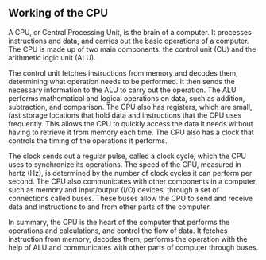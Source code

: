 ## Working of the CPU

A CPU, or Central Processing Unit, is the brain of a computer. It processes
instructions and data, and carries out the basic operations of a computer.
The CPU is made up of two main components: the control unit (CU) and the
arithmetic logic unit (ALU).

The control unit fetches instructions from memory and decodes them,
determining what operation needs to be performed. It then
sends the necessary information to the ALU to carry out the operation. The ALU
performs mathematical and logical operations on data, such as addition,
subtraction, and comparison. The CPU also has registers, which are small, fast
storage locations that hold data and instructions that the CPU uses frequently.
This allows the CPU to quickly access the data it needs without having to retrieve
it from memory each time. The CPU also has a clock that controls the timing
of the operations it performs.

The clock sends out a regular pulse, called a clock cycle, which the CPU uses
to synchronize its operations. The speed of the CPU, measured in hertz (Hz),
is determined by the number of clock cycles it can perform per second.
The CPU also communicates with other components in a computer, such as memory
and input/output (I/O) devices, through a set of connections called buses.
These buses allow the CPU to send and receive data and instructions to and
from other parts of the computer.

In summary, the CPU is the heart of the computer that performs the operations
and calculations, and control the flow of data. It fetches instruction
from memory, decodes them, performs the operation with the help of ALU and
communicates with other parts of computer through buses.
